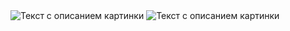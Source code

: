 <image src="C:\Users\Barni\Pictures\Screenshots\Снимок экрана (595).png" alt="Текст с описанием картинки">
<image src="C:\Users\Barni\Pictures\Screenshots\Снимок экрана (596).png"alt="Текст с описанием картинки">
